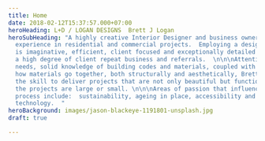 ```yaml
---
title: Home
date: 2018-02-12T15:37:57.000+07:00
heroHeading: L+D / LOGAN DESIGNS  Brett J Logan
heroSubHeading: "A highly creative Interior Designer and business owner with 20+ years
  experience in residential and commercial projects.  Employing a design process that
  is imaginative, efficient, client focused and exceptionally detailed resulting in
  a high degree of client repeat business and referrals.  \n\n\nAttention to the client's
  needs, solid knowledge of building codes and materials, coupled with a vision of
  how materials go together, both structurally and aesthetically, Brett Logan has
  the skill to deliver projects that are not only beautiful but function well, whether
  the projects are large or small. \n\n\nAreas of passion that influence the design
  process include:  sustainability, ageing in place, accessibility and integrated
  technology.  "
heroBackground: images/jason-blackeye-1191801-unsplash.jpg
draft: true

---
```

